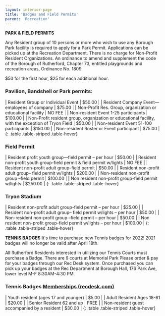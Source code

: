 ```yaml
---
layout: interior-page
title: 'Badges and Field Permits'
parent: 'Recreation'
---
```


**PARK & FIELD PERMITS**

Any Resident group of 10 persons or more who wish to use any Borough Park facility is required to apply for a Park Permit. Applications can be picked up at the Recreation Department. There is no charge for Non-Profit Resident Organizations.
An ordinance to amend and supplement the code of the Borough of Rutherford, Chapter 73, entitled playgrounds and recreation areas, Ordinance No. 1809.

$50 for the first hour, $25 for each additional hour.

### Pavilion, Bandshell or Park permits:

| Resident Group or Individual Event | $50.00 |
| Resident Company Event—employees of company | $75.00 |
| Non-Profit Res. Group, organization or educational facility | NO FEE |
| Non-resident Event 1-25 participants | $100.00 |
| Non-Profit resident group, organization or educational facility, with the exception of Tryon Field | $50.00 |
| Non-resident Event 51-100 participants | $150.00 |
| Non-resident Roster or Event participant | $75.00 |
{: .table .table-striped .table-hover}

### Field Permit

| Resident profit youth group—field permit – per hour | $50.00 |
| Resident non-profit youth group-field permit & field permit w/lights | NO FEE |
| Resident non-profit adult group-field permit | $50.00 |
| Resident non-profit adult group– field permit w/lights | $200.00 |
| Non-resident non-profit group –field permit | $100.00 |
| Non resident non-profit group-field permit w/lights | $250.00 |
{: .table .table-striped .table-hover}

### Tryon Stadium

| Resident non-profit adult group-field permit – per hour | $25.00 |
| Resident non-profit adult group– field permit w/lights – per hour | $50.00 |
| Non-resident non-profit group –field permit – per hour | $50.00 |
| Non resident non-profit group-field permit w/lights – per hour | $100.00 |
{: .table .table-striped .table-hover}

**TENNIS BADGES**
It's time to purchase new Tennis badges for 2022! 2021 badges will no longer be valid after April 18th. 

All Rutherford Residents interested in utilizing our Tennis Courts must purchase a Badge. There are 6 courts at Memorial Park
Please order & pay for your badges through our Rec Desk system. Once purchased you can pick up your badges at the Rec Department at Borough Hall, 176 Park Ave, lower level M-F 8:30AM-4:30 PM.


### Tennis Badges [Memberships (recdesk.com)](https://rutherfordnj.recdesk.com/Community/Membership?type=6)

| Youth resident (ages 17 and younger) | $5.00 |
| Adult Resident Ages 18-61 | $20.00 |
| Senior Resident 62 and up | FREE |
| Non-resident guest accompanied by a resident | $30.00 |
{: .table .table-striped .table-hover}
